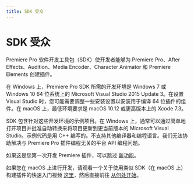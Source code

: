 ```yaml
---
title: SDK 受众
---
```

# SDK 受众

Premiere Pro 软件开发工具包（SDK）使开发者能够为 Premiere Pro、After Effects、Audition、Media Encoder、Character Animator 和 Premiere Elements 创建插件。

在 Windows 上，Premiere Pro SDK 所需的开发环境是 Windows 7 或 Windows 10 64 位系统上的 Microsoft Visual Studio 2015 Update 3。在设置 Visual Studio 时，您可能需要调整一些安装设置以安装用于编译 64 位插件的组件。在 macOS 上，最低环境要求是 macOS 10.12 或更高版本上的 Xcode 7.3。

SDK 包含针对这些开发环境的示例项目。在 Windows 上，通常可以通过简单地打开项目并批准自动转换来将项目更新到更当前版本的 Microsoft Visual Studio。示例代码是用 C++ 编写的。不支持其他编译器和编程语言。我们无法协助解决与 Premiere Pro 插件编程无关的平台 API 编程问题。

如果这是您第一次开发 Premiere 插件，可以跳过 [新功能](../whats-new)。

如果您在 macOS 上进行开发，请观看一个关于使用类似 SDK（在 macOS 上）构建插件的快速入门视频 [这里](https://assets.adobe.com/public/08c43fb7-4633-4007-5201-b3b77405d770?scid=social_20180227_75678337)，然后直接前往 [从何处开始](../where-do-i-start)。